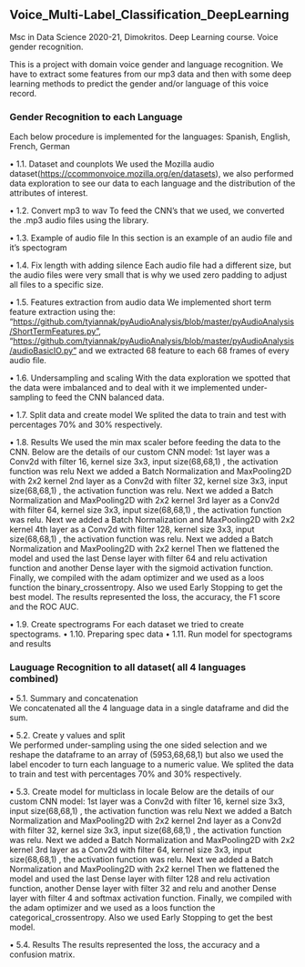 ## Voice_Multi-Label_Classification_DeepLearning

Msc in Data Science 2020-21, Dimokritos. Deep Learning course. 
Voice gender recognition.

This is a project with domain voice gender and language recognition. We have to extract some features from our mp3 data and then with some deep learning methods to predict the gender and/or language of this voice record.


### Gender Recognition to each Language
Each below procedure is implemented for the languages: Spanish, English, French, German

•	1.1. Dataset and counplots                                                                                                                                        We used the Mozilla audio dataset(https://ccommonvoice.mozilla.org/en/datasets), we also performed data exploration to see our data to each language and the distribution of the attributes of interest.

•	1.2. Convert mp3 to wav                                                                                                                                           To feed the CNN’s that we used, we converted the .mp3 audio files using the library.

•	1.3. Example of audio file                                                                                                                                          In this section is an example of an audio file and it’s spectogram

•	1.4. Fix length with adding silence                                                                                                                             Each audio file had a different size, but the audio files were very small that is why we used zero padding to adjust all files to a specific size.

•	1.5. Features extraction from audio data                                                                                                                            We implemented short term feature extraction using the: 
“https://github.com/tyiannak/pyAudioAnalysis/blob/master/pyAudioAnalysis/ShortTermFeatures.py”,
“https://github.com/tyiannak/pyAudioAnalysis/blob/master/pyAudioAnalysis/audioBasicIO.py”                                                                            and we extracted 68 feature to each 68 frames of every audio file.

•	1.6. Undersampling and scaling                                                                                                                                      With the data exploration we spotted that the data were imbalanced and to deal with it we implemented under-sampling to feed the CNN balanced data.

•	1.7. Split data and create model                                                                                                                                  We splited the data to train and test with percentages 70% and 30% respectively.

•	1.8. Results                                                                                                                                                      We used the min max scaler before feeding the data to the CNN.                                                                                                      Below are the details of our custom CNN model:                                                                                                                      1st layer was a Conv2d with filter 16, kernel size 3x3, input size(68,68,1) , the activation function was relu                                                       Next we added a Batch Normalization and MaxPooling2D with 2x2 kernel                                                                                                  2nd layer as a Conv2d with filter 32, kernel size 3x3, input size(68,68,1) , the activation function was relu.                                                        Next we added a Batch Normalization and MaxPooling2D with 2x2 kernel                                                                                                 3rd layer as a Conv2d with filter 64, kernel size 3x3, input size(68,68,1) , the activation function was relu.                                                    Next we added a Batch Normalization and MaxPooling2D with 2x2 kernel                                                                                              4th layer as a Conv2d with filter 128, kernel size 3x3, input size(68,68,1) , the activation function was relu.                                                   Next we added a Batch Normalization and MaxPooling2D with 2x2 kernel                                                                                              Then we flattened the model and used the last Dense layer with filter 64 and relu activation function and another Dense layer with the sigmoid activation function. Finally, we compiled with the adam optimizer and we used as a loos function the binary_crossentropy.                                                                  Also we used Early Stopping to get the best model.                                                                                                                The results represented the loss, the accuracy, the F1 score and the ROC AUC.

•	1.9. Create spectrograms                                                                                                                                        For each dataset we tried to create spectograms.
•	1.10. Preparing spec data
•	1.11. Run model for spectograms and results



### Lauguage Recognition to all dataset( all 4 languages combined)
•	5.1. Summary and concatenation                                                                                                                                 
We concatenated all the 4 language data in a single dataframe and did the sum.

•	5.2. Create y values and split                                                                                                                                   
We performed under-sampling using the one sided selection and we reshape the dataframe to an array of (5953,68,68,1) but also we used the label encoder to turn each 
language to a numeric value. We splited the data to train and test with percentages 70% and 30% respectively.

•	5.3. Create model for multiclass in locale                                                                                                                        Below are the details of our custom CNN model:                                                                                                                    1st layer was a Conv2d with filter 16, kernel size 3x3, input size(68,68,1) , the activation function was relu                                                    Next we added a Batch Normalization and MaxPooling2D with 2x2 kernel                                                                                              2nd layer as a Conv2d with filter 32, kernel size 3x3, input size(68,68,1) , the activation function was relu.                                                    Next we added a Batch Normalization and MaxPooling2D with 2x2 kernel                                                                                                 3rd layer as a Conv2d with filter 64, kernel size 3x3, input size(68,68,1) , the activation function was relu.                                                       Next we added a Batch Normalization and MaxPooling2D with 2x2 kernel                                                                                                 Then we flattened the model and used the last Dense layer with filter 128 and relu activation function, another Dense layer with filter 32 and relu and another      Dense layer with filter 4 and softmax activation function.                                                                                                          Finally, we compiled with the adam optimizer and we used as a loos function the categorical_crossentropy.                                                           Also we used Early Stopping to get the best model.

•	5.4. Results                                                                                                                                                    The results represented the loss, the accuracy and a confusion matrix.

